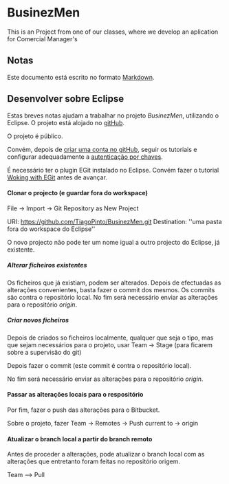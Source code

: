 BusinezMen
==========

This is an Project from one of our classes, where we develop an aplication for  Comercial Manager's

## Notas

Este documento está escrito no formato [Markdown](http://en.wikipedia.com/wiki/Markdown).

## Desenvolver sobre Eclipse

Estas breves notas ajudam a trabalhar no projeto *BusinezMen*, utilizando o Eclipse. 
O projeto está alojado no [gitHub](https://github.com/TiagoPinto/BusinezMen).

O projeto é público.

Convém, depois de [criar uma conta no gitHub](https://github.com), 
seguir os tutoriais e configurar adequadamente a [autenticação por chaves](https://github.com).
 
É necessário ter o plugin EGit instalado no Eclipse. 
Convém fazer o tutorial [Woking with EGit](http://www.vogella.com/articles/EGit/article.html) 
antes de avançar. 

#### Clonar o projecto (e guardar fora do workspace)

File -> Import -> Git Repository as New Project

URI: https://github.com/TiagoPinto/BusinezMen.git
Destination: ''uma pasta fora do workspace do Eclipse''

O novo projecto não pode ter um nome igual a outro projecto do Eclipse, já existente.

##### Alterar ficheiros existentes

Os ficheiros que já existiam, podem ser alterados. Depois de efectuadas as alterações convenientes, basta fazer o commit dos mesmos. 
Os commits são contra o repositório local. 
No fim será necessário enviar as alterações para o repositório *origin*.

##### Criar novos ficheiros

Depois de criados so ficheiros localmente, qualquer que seja o tipo, mas que sejam necessários para o projeto, usar Team -> Stage (para ficarem sobre a supervisão do git)

Depois fazer o commit (este commit é contra o repositório local). 

No fim será necessário enviar as alterações para o repositório *origin*.

#### Passar as alterações locais para o respositório

Por fim, fazer o push das alterações para o Bitbucket. 

Sobre o projeto, fazer Team -> Remotes -> Push current to -> origin

#### Atualizar o branch local a partir do branch remoto

Antes de proceder a alterações, pode atualizar o branch local com as alterações que entretanto foram feitas no repositório origem.

Team --> Pull
